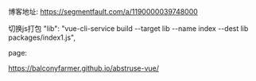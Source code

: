 博客地址:
https://segmentfault.com/a/1190000039748000

切换js打包
"lib": "vue-cli-service build --target lib --name index --dest lib packages/index1.js",

page:

https://balconyfarmer.github.io/abstruse-vue/
